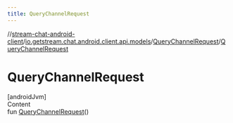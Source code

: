 ```yaml
---
title: QueryChannelRequest
---
```

//[stream-chat-android-client](../../../index.md)/[io.getstream.chat.android.client.api.models](../index.md)/[QueryChannelRequest](index.md)/[QueryChannelRequest](QueryChannelRequest.md)



# QueryChannelRequest  
[androidJvm]  
Content  
fun [QueryChannelRequest](QueryChannelRequest.md)()  



